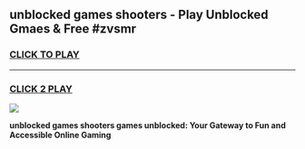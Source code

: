 
## unblocked games shooters - Play Unblocked Gmaes & Free #zvsmr
<h3>
<a href="https://news.freeplayer.one?title=unblocked_games_shooters&ref=03M">CLICK TO PLAY</a></h3>
<hr>

<h3>
<a href="https://news.freeplayer.one?title=unblocked_games_shooters&ref=03M">CLICK 2 PLAY</a>
  
</h3>

<a href="https://news.freeplayer.one?title=unblocked_games_shooters&ref=03M"><img src="https://clearcache.store/games.png"></a>


**unblocked games shooters games unblocked: Your Gateway to Fun and Accessible Online Gaming**
